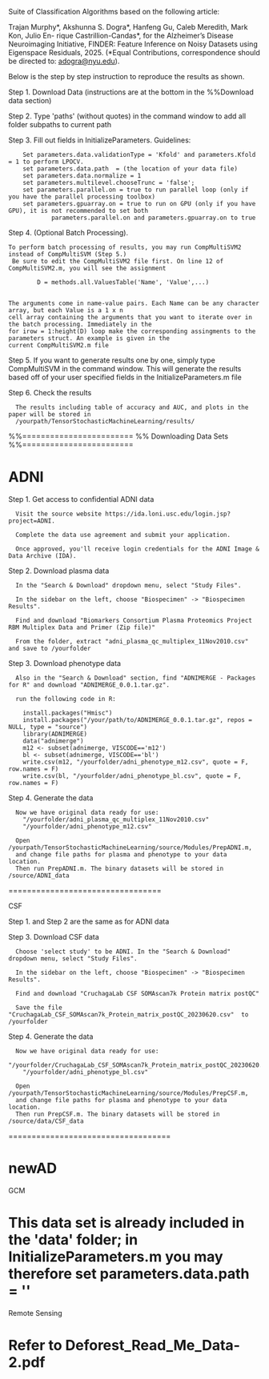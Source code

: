 Suite of Classification Algorithms based on the following article: 

Trajan Murphy*, Akshunna S. Dogra*, Hanfeng Gu, Caleb Meredith, Mark Kon, Julio En-
rique Castrillion-Candas*, for the Alzheimer’s Disease Neuroimaging Initiative, FINDER:
Feature Inference on Noisy Datasets using Eigenspace Residuals, 2025. (*Equal Contributions, correspondence should be directed to: adogra@nyu.edu).

Below is the step by step instruction to reproduce the results as shown.

Step 1. Download Data (instructions are at the bottom in the %%Download data section)

Step 2. Type 'paths' (without quotes) in the command window to add all folder subpaths to current path

Step 3. Fill out fields in InitializeParameters. Guidelines: 

        Set parameters.data.validationType = 'Kfold' and parameters.Kfold = 1 to perform LPOCV. 
        set parameters.data.path  = (the location of your data file) 
        set parameters.data.normalize = 1
        set parameters.multilevel.chooseTrunc = 'false';
        set parameters.parallel.on = true to run parallel loop (only if you have the parallel processing toolbox)
        set parameters.gpuarray.on = true to run on GPU (only if you have GPU), it is not recommended to set both 
                parameters.parallel.on and parameters.gpuarray.on to true

Step 4. (Optional Batch Processing). 

    To perform batch processing of results, you may run CompMultiSVM2 instead of CompMultiSVM (Step 5.)
     Be sure to edit the CompMultiSVM2 file first. On line 12 of CompMultiSVM2.m, you will see the assignment
        
            D = methods.all.ValuesTable('Name', 'Value',...)
            

    The arguments come in name-value pairs. Each Name can be any character array, but each Value is a 1 x n 
    cell array containing the arguments that you want to iterate over in the batch processing. Immediately in the 
    for irow = 1:height(D) loop make the corresponding assingments to the parameters struct. An example is given in the
    current CompMultiSVM2.m file 

Step 5. 
        If you want to generate results one by one, simply type CompMultiSVM in the command window. This will generate
        the results based off of your user specified fields in the InitializeParameters.m file 

Step 6. Check the results

      The results including table of accuracy and AUC, and plots in the paper will be stored in 
      /yourpath/TensorStochasticMachineLearning/results/



%%========================
%% Downloading Data Sets
%%========================

ADNI
========================

Step 1. Get access to confidential ADNI data

      Visit the source website https://ida.loni.usc.edu/login.jsp?project=ADNI.

      Complete the data use agreement and submit your application.

      Once approved, you'll receive login credentials for the ADNI Image & Data Archive (IDA).

Step 2. Download plasma data

      In the "Search & Download" dropdown menu, select "Study Files".

      In the sidebar on the left, choose "Biospecimen" -> "Biospecimen Results".

      Find and download "Biomarkers Consortium Plasma Proteomics Project RBM Multiplex Data and Primer (Zip file)" 
      
      From the folder, extract "adni_plasma_qc_multiplex_11Nov2010.csv" and save to /yourfolder

Step 3. Download phenotype data

      Also in the "Search & Download" section, find "ADNIMERGE - Packages for R" and download "ADNIMERGE_0.0.1.tar.gz".

      run the following code in R:

        install.packages("Hmisc")
        install.packages("/your/path/to/ADNIMERGE_0.0.1.tar.gz", repos = NULL, type = "source")
        library(ADNIMERGE)
        data("adnimerge")
        m12 <- subset(adnimerge, VISCODE=='m12')
        bl <- subset(adnimerge, VISCODE=='bl')
        write.csv(m12, "/yourfolder/adni_phenotype_m12.csv", quote = F, row.names = F)
        write.csv(bl, "/yourfolder/adni_phenotype_bl.csv", quote = F, row.names = F)

Step 4. Generate the data
      
      Now we have original data ready for use:
        "/yourfolder/adni_plasma_qc_multiplex_11Nov2010.csv"
        "/yourfolder/adni_phenotype_m12.csv"

      Open /yourpath/TensorStochasticMachineLearning/source/Modules/PrepADNI.m, 
      and change file paths for plasma and phenotype to your data location. 
      Then run PrepADNI.m. The binary datasets will be stored in /source/ADNI_data
=================================

CSF

Step 1. and Step 2 are the same as for ADNI data

Step 3. Download CSF data

      Choose 'select study' to be ADNI. In the "Search & Download" dropdown menu, select "Study Files".

      In the sidebar on the left, choose "Biospecimen" -> "Biospecimen Results".

      Find and download "CruchagaLab CSF SOMAscan7k Protein matrix postQC"
     
      Save the file "CruchagaLab_CSF_SOMAscan7k_Protein_matrix_postQC_20230620.csv"  to /yourfolder

Step 4. Generate the data
     
      Now we have original data ready for use:
        "/yourfolder/CruchagaLab_CSF_SOMAscan7k_Protein_matrix_postQC_20230620.csv"
        "/yourfolder/adni_phenotype_bl.csv"

      Open /yourpath/TensorStochasticMachineLearning/source/Modules/PrepCSF.m,
      and change file paths for plasma and phenotype to your data location.
      Then run PrepCSF.m. The binary datasets will be stored in /source/data/CSF_data
===================================

newAD 
====================================
GCM 

This data set is already included in the 'data' folder; in InitializeParameters.m you may therefore set parameters.data.path = ''
====================================
Remote Sensing

Refer to Deforest_Read_Me_Data-2.pdf
======================================


